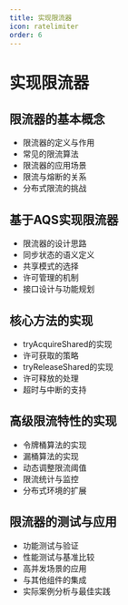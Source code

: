 ```yaml
---
title: 实现限流器
icon: ratelimiter
order: 6
---
```


# 实现限流器

## 限流器的基本概念

- 限流器的定义与作用
- 常见的限流算法
- 限流器的应用场景
- 限流与熔断的关系
- 分布式限流的挑战

## 基于AQS实现限流器

- 限流器的设计思路
- 同步状态的语义定义
- 共享模式的选择
- 许可管理的机制
- 接口设计与功能规划

## 核心方法的实现

- tryAcquireShared的实现
- 许可获取的策略
- tryReleaseShared的实现
- 许可释放的处理
- 超时与中断的支持

## 高级限流特性的实现

- 令牌桶算法的实现
- 漏桶算法的实现
- 动态调整限流阈值
- 限流统计与监控
- 分布式环境的扩展

## 限流器的测试与应用

- 功能测试与验证
- 性能测试与基准比较
- 高并发场景的应用
- 与其他组件的集成
- 实际案例分析与最佳实践
